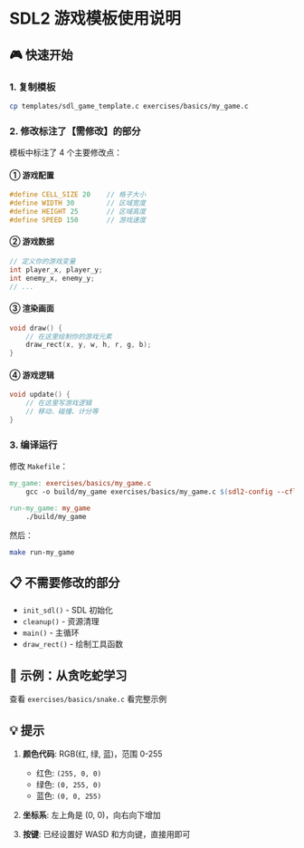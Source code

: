 # SDL2 游戏模板使用说明

## 🎮 快速开始

### 1. 复制模板

```bash
cp templates/sdl_game_template.c exercises/basics/my_game.c
```

### 2. 修改标注了【需修改】的部分

模板中标注了 4 个主要修改点：

#### ① 游戏配置

```c
#define CELL_SIZE 20    // 格子大小
#define WIDTH 30        // 区域宽度
#define HEIGHT 25       // 区域高度
#define SPEED 150       // 游戏速度
```

#### ② 游戏数据

```c
// 定义你的游戏变量
int player_x, player_y;
int enemy_x, enemy_y;
// ...
```

#### ③ 渲染画面

```c
void draw() {
    // 在这里绘制你的游戏元素
    draw_rect(x, y, w, h, r, g, b);
}
```

#### ④ 游戏逻辑

```c
void update() {
    // 在这里写游戏逻辑
    // 移动、碰撞、计分等
}
```

### 3. 编译运行

修改 `Makefile`：

```makefile
my_game: exercises/basics/my_game.c
	gcc -o build/my_game exercises/basics/my_game.c $(sdl2-config --cflags --libs)

run-my_game: my_game
	./build/my_game
```

然后：

```bash
make run-my_game
```

## 📋 不需要修改的部分

- `init_sdl()` - SDL 初始化
- `cleanup()` - 资源清理
- `main()` - 主循环
- `draw_rect()` - 绘制工具函数

## 🎯 示例：从贪吃蛇学习

查看 `exercises/basics/snake.c` 看完整示例

## 💡 提示

1. **颜色代码**: RGB(红, 绿, 蓝)，范围 0-255

   - 红色: `(255, 0, 0)`
   - 绿色: `(0, 255, 0)`
   - 蓝色: `(0, 0, 255)`

2. **坐标系**: 左上角是 (0, 0)，向右向下增加

3. **按键**: 已经设置好 WASD 和方向键，直接用即可
